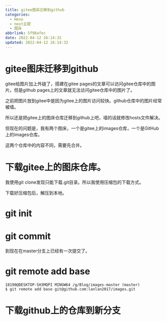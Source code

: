 ```yaml
---
title: gitee图床迁移到github
categories:
  - Hexo
  - next主题
  - 图床
abbrlink: 5f98afec
date: 2022-04-12 16:14:32
updated: 2022-04-12 16:14:32
---
```

# gitee图床迁移到github
gitee给图片加上外链了，搭建在gitee pages的文章可以访问gitee仓库中的图片。但是github pages上的文章就无法访问gitee仓库中的图片了。

之前把图片放到gitee中是因为gitee上的图片访问较快。github仓库中的图片经常被墙。

所以还是把gitee上的图床仓库迁移到github上吧，墙的话就修改hosts文件解决。

但现在的问题是，我有两个图床，一个是gitee上的images仓库，一个是GitHub上的images仓库。

这两个仓库中的内容不同，需要先合并。

# 下载gitee上的图床仓库。
我使用git clone发现只能下载.git目录。所以我使用压缩包的下载方式。

下载好压缩包后，解压到本地。

# git init
# git commit

到现在在master分支上已经有一次提交了。
# git remote add base 
```
18190@DESKTOP-SH3MQPI MINGW64 /g/Blog/images-master (master)
$ git remote add base git@github.com:lanlan2017/images.git

```
# 下载github上的仓库到新分支
